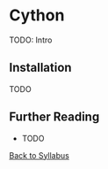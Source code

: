 # Cython

TODO: Intro


## Installation

TODO


## Further Reading

 * TODO

[Back to Syllabus](../../README.md)
